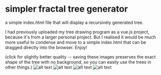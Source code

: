 # simpler fractal tree generator
 a simple index.html file that will display a recursively generated tree.

 I had previously uploaded my tree drawing program as a vue.js project, because it's from a larger personal project. But I realised it would be much more useful to condense and move to a simple index.html that can be dragged directly into the browser. Enjoy!

(click for slightly better quality -- saving these images preserves the exact shape of the tree with no background, so you can easily use the trees in other things.)
![alt text](https://raw.githubusercontent.com/yplsydnr/simpler-fractal-tree-generator/main/woahwoah.png)
![alt text](https://raw.githubusercontent.com/yplsydnr/simpler-fractal-tree-generator/main/asdfwergr.png)
![alt text](https://raw.githubusercontent.com/yplsydnr/simpler-fractal-tree-generator/main/wefgreg.png)
![alt text](https://raw.githubusercontent.com/yplsydnr/simpler-fractal-tree-generator/main/yetanothertree.JPG)